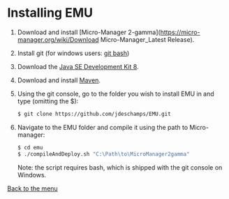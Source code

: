 # Installing EMU

1. Download and install [Micro-Manager 2-gamma](https://micro-manager.org/wiki/Download Micro-Manager_Latest Release).

2. Install git (for windows users: [git bash](https://gitforwindows.org/))

3. Download the [Java SE Development Kit 8](https://www.oracle.com/technetwork/java/javase/downloads/jdk8-downloads-2133151.html).

4. Download and install [Maven](https://maven.apache.org/install.html).

5. Using the git console, go to the folder you wish to install EMU in and type (omitting the $):

   ```bash
   $ git clone https://github.com/jdeschamps/EMU.git
   ```

6. Navigate to the EMU folder and compile it using the path to Micro-manager:

   ```bash
   $ cd emu
   $ ./compileAndDeploy.sh "C:\Path\to\MicroManager2gamma"
   ```

   Note: the script requires bash, which is shipped with the git console on Windows.

   

[Back to the menu](README.md#guide)

